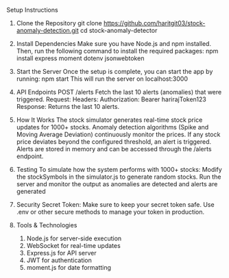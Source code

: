 Setup Instructions

1. Clone the Repository
git clone https://github.com/haritgit03/stock-anomaly-detection.git
cd stock-anomaly-detector

2. Install Dependencies
Make sure you have Node.js and npm installed. Then, run the following command to install the required packages:
npm install express moment dotenv jsonwebtoken

4. Start the Server
Once the setup is complete, you can start the app by running:
npm start
This will run the server on localhost:3000

5. API Endpoints
POST /alerts
Fetch the last 10 alerts (anomalies) that were triggered.
Request:
  Headers:
  Authorization: Bearer harirajToken123
Response:
 Returns the last 10 alerts.

6. How It Works
    The stock simulator generates real-time stock price updates for 1000+ stocks.
    Anomaly detection algorithms (Spike and Moving Average Deviation) continuously monitor the prices.
    If any stock price deviates beyond the configured threshold, an alert is triggered.
    Alerts are stored in memory and can be accessed through the /alerts endpoint.

7. Testing
    To simulate how the system performs with 1000+ stocks:
    Modify the stockSymbols in the simulator.js to generate random stocks.
    Run the server and monitor the output as anomalies are detected and alerts are generated
 
8. Security
   Secret Token: Make sure to keep your secret token safe. Use .env or other secure methods to manage your token in production.

9. Tools & Technologies
   1. Node.js for server-side execution
   2. WebSocket for real-time updates
   3. Express.js for API server
   4. JWT for authentication
   5. moment.js for date formatting
